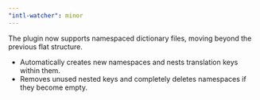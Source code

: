 ```yaml
---
"intl-watcher": minor
---
```


The plugin now supports namespaced dictionary files, moving beyond the previous flat structure.

  - Automatically creates new namespaces and nests translation keys within them.
  - Removes unused nested keys and completely deletes namespaces if they become empty.
